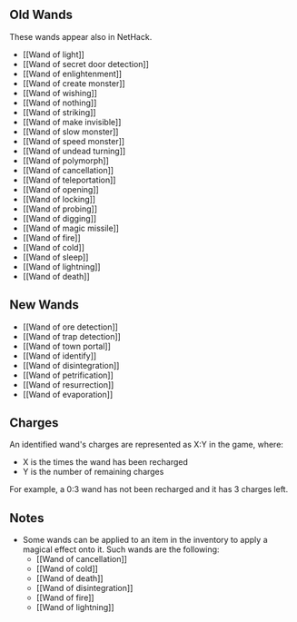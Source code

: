 ## Old Wands

These wands appear also in NetHack.
- [[Wand of light]]
- [[Wand of secret door detection]]
- [[Wand of enlightenment]]
- [[Wand of create monster]]
- [[Wand of wishing]]
- [[Wand of nothing]]
- [[Wand of striking]]
- [[Wand of make invisible]]
- [[Wand of slow monster]]
- [[Wand of speed monster]]
- [[Wand of undead turning]]
- [[Wand of polymorph]]
- [[Wand of cancellation]]
- [[Wand of teleportation]]
- [[Wand of opening]]
- [[Wand of locking]]
- [[Wand of probing]]
- [[Wand of digging]]
- [[Wand of magic missile]]
- [[Wand of fire]]
- [[Wand of cold]]
- [[Wand of sleep]]
- [[Wand of lightning]]
- [[Wand of death]]

## New Wands
- [[Wand of ore detection]]
- [[Wand of trap detection]]
- [[Wand of town portal]]
- [[Wand of identify]]
- [[Wand of disintegration]]
- [[Wand of petrification]]
- [[Wand of resurrection]]
- [[Wand of evaporation]]

## Charges

An identified wand's charges are represented as X:Y in the game, where:
- X is the times the wand has been recharged
- Y is the number of remaining charges

For example, a 0:3 wand has not been recharged and it has 3 charges left.

## Notes
- Some wands can be applied to an item  in the inventory to apply a magical effect onto it. Such wands are the following:
    - [[Wand of cancellation]]
    - [[Wand of cold]]
    - [[Wand of death]]
    - [[Wand of disintegration]]
    - [[Wand of fire]]
    - [[Wand of lightning]]